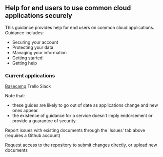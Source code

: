 ## Help for end users to use common cloud applications securely

This guidance provides help for end users on common cloud applications.  Guidance includes:

* Securing your account
* Protecting your data
* Managing your information
* Getting started
* Getting help

### Current applications

[Basecamp](https://cheyrou23.github.io/using-cloud/help%20for%20end%20users/Basecamp/Using%20Basecamp%20Securely)
Trello
Slack

Note that:

* these guides are likely to go out of date as applications change and new ones appear.
* the existence of guidance for a service doesn't imply endorsement or provide a guarantee of security.

Report issues with existing documents through the 'Issues' tab above (requires a Github account)

Request access to the repository to submit changes directly, or upload new documents
